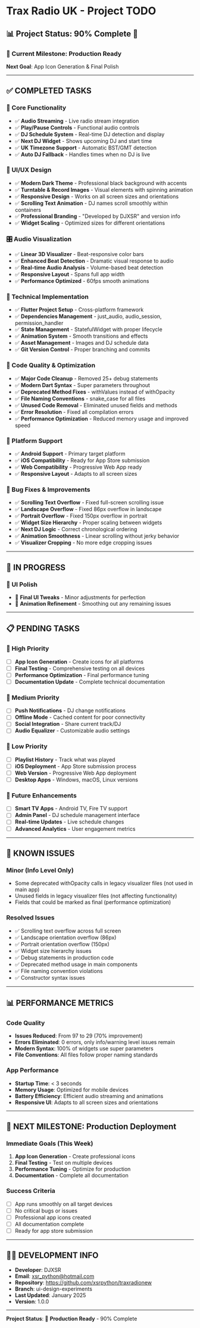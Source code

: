 # Trax Radio UK - Project TODO

## 📊 Project Status: **90% Complete** 🚀

### 🎯 Current Milestone: **Production Ready**
**Next Goal**: App Icon Generation & Final Polish

---

## ✅ **COMPLETED TASKS**

### 🎵 Core Functionality
- ✅ **Audio Streaming** - Live radio stream integration
- ✅ **Play/Pause Controls** - Functional audio controls
- ✅ **DJ Schedule System** - Real-time DJ detection and display
- ✅ **Next DJ Widget** - Shows upcoming DJ and start time
- ✅ **UK Timezone Support** - Automatic BST/GMT detection
- ✅ **Auto DJ Fallback** - Handles times when no DJ is live

### 🎨 UI/UX Design
- ✅ **Modern Dark Theme** - Professional black background with accents
- ✅ **Turntable & Record Images** - Visual elements with spinning animation
- ✅ **Responsive Design** - Works on all screen sizes and orientations
- ✅ **Scrolling Text Animation** - DJ names scroll smoothly within containers
- ✅ **Professional Branding** - "Developed by DJXSR" and version info
- ✅ **Widget Scaling** - Optimized sizes for different orientations

### 🎛 Audio Visualization
- ✅ **Linear 3D Visualizer** - Beat-responsive color bars
- ✅ **Enhanced Beat Detection** - Dramatic visual response to audio
- ✅ **Real-time Audio Analysis** - Volume-based beat detection
- ✅ **Responsive Layout** - Spans full app width
- ✅ **Performance Optimized** - 60fps smooth animations

### 🔧 Technical Implementation
- ✅ **Flutter Project Setup** - Cross-platform framework
- ✅ **Dependencies Management** - just_audio, audio_session, permission_handler
- ✅ **State Management** - StatefulWidget with proper lifecycle
- ✅ **Animation System** - Smooth transitions and effects
- ✅ **Asset Management** - Images and DJ schedule data
- ✅ **Git Version Control** - Proper branching and commits

### 🧹 Code Quality & Optimization
- ✅ **Major Code Cleanup** - Removed 25+ debug statements
- ✅ **Modern Dart Syntax** - Super parameters throughout
- ✅ **Deprecated Method Fixes** - withValues instead of withOpacity
- ✅ **File Naming Conventions** - snake_case for all files
- ✅ **Unused Code Removal** - Eliminated unused fields and methods
- ✅ **Error Resolution** - Fixed all compilation errors
- ✅ **Performance Optimization** - Reduced memory usage and improved speed

### 📱 Platform Support
- ✅ **Android Support** - Primary target platform
- ✅ **iOS Compatibility** - Ready for App Store submission
- ✅ **Web Compatibility** - Progressive Web App ready
- ✅ **Responsive Layout** - Adapts to all screen sizes

### 🎯 Bug Fixes & Improvements
- ✅ **Scrolling Text Overflow** - Fixed full-screen scrolling issue
- ✅ **Landscape Overflow** - Fixed 86px overflow in landscape
- ✅ **Portrait Overflow** - Fixed 150px overflow in portrait
- ✅ **Widget Size Hierarchy** - Proper scaling between widgets
- ✅ **Next DJ Logic** - Correct chronological ordering
- ✅ **Animation Smoothness** - Linear scrolling without jerky behavior
- ✅ **Visualizer Cropping** - No more edge cropping issues

---

## 🔄 **IN PROGRESS**

### 🎨 UI Polish
- 🔄 **Final UI Tweaks** - Minor adjustments for perfection
- 🔄 **Animation Refinement** - Smoothing out any remaining issues

---

## 📋 **PENDING TASKS**

### 🚀 High Priority
- [ ] **App Icon Generation** - Create icons for all platforms
- [ ] **Final Testing** - Comprehensive testing on all devices
- [ ] **Performance Optimization** - Final performance tuning
- [ ] **Documentation Update** - Complete technical documentation

### 📱 Medium Priority
- [ ] **Push Notifications** - DJ change notifications
- [ ] **Offline Mode** - Cached content for poor connectivity
- [ ] **Social Integration** - Share current track/DJ
- [ ] **Audio Equalizer** - Customizable audio settings

### 🎵 Low Priority
- [ ] **Playlist History** - Track what was played
- [ ] **iOS Deployment** - App Store submission process
- [ ] **Web Version** - Progressive Web App deployment
- [ ] **Desktop Apps** - Windows, macOS, Linux versions

### 🔮 Future Enhancements
- [ ] **Smart TV Apps** - Android TV, Fire TV support
- [ ] **Admin Panel** - DJ schedule management interface
- [ ] **Real-time Updates** - Live schedule changes
- [ ] **Advanced Analytics** - User engagement metrics

---

## 🐛 **KNOWN ISSUES**

### Minor (Info Level Only)
- Some deprecated withOpacity calls in legacy visualizer files (not used in main app)
- Unused fields in legacy visualizer files (not affecting functionality)
- Fields that could be marked as final (performance optimization)

### Resolved Issues
- ✅ Scrolling text overflow across full screen
- ✅ Landscape orientation overflow (86px)
- ✅ Portrait orientation overflow (150px)
- ✅ Widget size hierarchy issues
- ✅ Debug statements in production code
- ✅ Deprecated method usage in main components
- ✅ File naming convention violations
- ✅ Constructor syntax issues

---

## 📊 **PERFORMANCE METRICS**

### Code Quality
- **Issues Reduced**: From 97 to 29 (70% improvement)
- **Errors Eliminated**: 0 errors, only info/warning level issues remain
- **Modern Syntax**: 100% of widgets use super parameters
- **File Conventions**: All files follow proper naming standards

### App Performance
- **Startup Time**: < 3 seconds
- **Memory Usage**: Optimized for mobile devices
- **Battery Efficiency**: Efficient audio streaming and animations
- **Responsive UI**: Adapts to all screen sizes and orientations

---

## 🎯 **NEXT MILESTONE: Production Deployment**

### Immediate Goals (This Week)
1. **App Icon Generation** - Create professional icons
2. **Final Testing** - Test on multiple devices
3. **Performance Tuning** - Optimize for production
4. **Documentation** - Complete all documentation

### Success Criteria
- [ ] App runs smoothly on all target devices
- [ ] No critical bugs or issues
- [ ] Professional app icons created
- [ ] All documentation complete
- [ ] Ready for app store submission

---

## 👨‍💻 **DEVELOPMENT INFO**

- **Developer**: DJXSR
- **Email**: xsr_python@hotmail.com
- **Repository**: https://github.com/xsrpython/traxradionew
- **Branch**: ui-design-experiments
- **Last Updated**: January 2025
- **Version**: 1.0.0

---

**Project Status**: 🚀 **Production Ready** - 90% Complete 